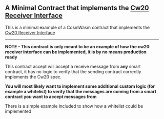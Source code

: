 ## A Minimal Contract that implements the [Cw20 Receiver Interface](https://github.com/CosmWasm/cw-plus/blob/main/packages/cw20/README.md#receiver)

This is a minimal example of a CosmWasm contract that implements the [Cw20 Receiver Interface](https://github.com/CosmWasm/cw-plus/blob/main/packages/cw20/README.md#receiver)

---

**NOTE - This contract is only meant to be an example of how the cw20 receiver interface can be implemented, it is by no means production ready**

This contract accept will accept a receive message from **any** smart contract, it has no logic to verify that the sending contract correctly implements the Cw20 spec.

**You will most likely want to implement some additional custom logic (for example a whitelist) to verify that the messages are coming from a smart contract you want to accept messages from**

There is a simple example included to show how a whitelist could be implemented